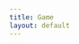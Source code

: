 ```yaml
---
title: Game
layout: default
---
```

<body onload="update();">
    <canvas id="canvas" width=100% height=100%></canvas>
</body>

<script src="{{ '/assets/js/main.js' | relative_url }}" type="text/javascript"></script>
<script src="{{ '/assets/js/inputHandler.js' | relative_url }}" type="text/javascript"></script>
